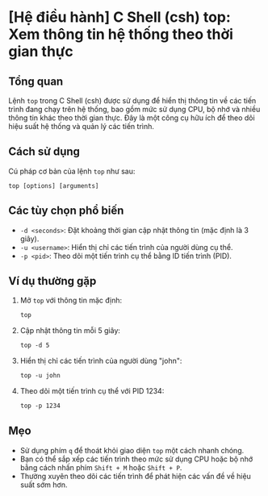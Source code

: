 # [Hệ điều hành] C Shell (csh) top: Xem thông tin hệ thống theo thời gian thực

## Tổng quan
Lệnh `top` trong C Shell (csh) được sử dụng để hiển thị thông tin về các tiến trình đang chạy trên hệ thống, bao gồm mức sử dụng CPU, bộ nhớ và nhiều thông tin khác theo thời gian thực. Đây là một công cụ hữu ích để theo dõi hiệu suất hệ thống và quản lý các tiến trình.

## Cách sử dụng
Cú pháp cơ bản của lệnh `top` như sau:
```
top [options] [arguments]
```

## Các tùy chọn phổ biến
- `-d <seconds>`: Đặt khoảng thời gian cập nhật thông tin (mặc định là 3 giây).
- `-u <username>`: Hiển thị chỉ các tiến trình của người dùng cụ thể.
- `-p <pid>`: Theo dõi một tiến trình cụ thể bằng ID tiến trình (PID).

## Ví dụ thường gặp
1. Mở `top` với thông tin mặc định:
   ```csh
   top
   ```

2. Cập nhật thông tin mỗi 5 giây:
   ```csh
   top -d 5
   ```

3. Hiển thị chỉ các tiến trình của người dùng "john":
   ```csh
   top -u john
   ```

4. Theo dõi một tiến trình cụ thể với PID 1234:
   ```csh
   top -p 1234
   ```

## Mẹo
- Sử dụng phím `q` để thoát khỏi giao diện `top` một cách nhanh chóng.
- Bạn có thể sắp xếp các tiến trình theo mức sử dụng CPU hoặc bộ nhớ bằng cách nhấn phím `Shift + M` hoặc `Shift + P`.
- Thường xuyên theo dõi các tiến trình để phát hiện các vấn đề về hiệu suất sớm hơn.